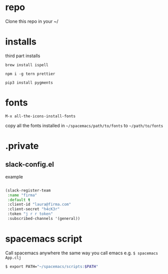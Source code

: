 # repo

Clone this repo in your ~/

# installs
third part installs

`brew install ispell`

`npm i -g tern prettier`

`pip3 install pygments`


# fonts

`M-x all-the-icons-install-fonts`

copy all the fonts installed in `~/spacemacs/path/to/fonts` to `~/path/to/fonts`
# .private

## slack-config.el

example

```lisp

(slack-register-team
 :name "firma"
 :default t
 :client-id "laura@firma.com"
 :client-secret "h4cK3r"
 :token "j r r token"
 :subscribed-channels '(general))

```

# spacemacs script

Call spacemacs anywhere the same way you call emacs e.g. `$ spacemacs App.clj`

```sh
$ export PATH="~/spacemacs/scripts:$PATH"
```

